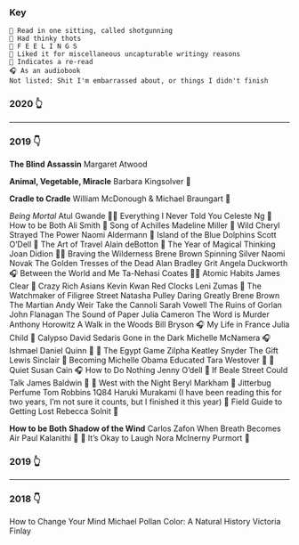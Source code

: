### Key
```
🍺 Read in one sitting, called shotgunning
🧠 Had thinky thots
🥺 F E E L I N G S
👑 Liked it for miscellaneous uncapturable writingy reasons
🔁 Indicates a re-read
🎧 As an audiobook
Not listed: Shit I'm embarrassed about, or things I didn't finish
```

### 2020 👆
---
### 2019 👇

**The Blind Assassin** Margaret Atwood

**Animal, Vegetable, Miracle** Barbara Kingsolver 🧠

**Cradle to Cradle** William McDonough & Michael Braungart 🧠


*Being Mortal* Atul Gwande 🧠🥺
Everything I Never Told You Celeste Ng 👑
How to be Both Ali Smith 👑
Song of Achilles Madeline Miller 🥺
Wild Cheryl Strayed
The Power Naomi Aldermann 🍺
Island of the Blue Dolphins Scott O’Dell 👑
The Art of Travel Alain deBotton 🧠
The Year of Magical Thinking Joan Didion 🥺👑
Braving the Wilderness Brene Brown
Spinning Silver Naomi Novak
The Golden Tresses of the Dead Alan Bradley
Grit Angela Duckworth 🎧
Between the World and Me Ta-Nehasi Coates 🧠👑
Atomic Habits James Clear 🧠
Crazy Rich Asians Kevin Kwan
Red Clocks Leni Zumas 🍺
The Watchmaker of Filigree Street Natasha Pulley
Daring Greatly Brene Brown
The Martian Andy Weir
Take the Cannoli Sarah Vowell
The Ruins of Gorlan John Flanagan
The Sound of Paper Julia Cameron
The Word is Murder Anthony Horowitz
A Walk in the Woods Bill Bryson 🎧
My Life in France Julia Child 👑
Calypso David Sedaris 
Gone in the Dark Michelle McNamera 🎧
Ishmael Daniel Quinn 🍺 🧠
The Egypt Game Zilpha Keatley Snyder
The Gift Lewis Sinclair 🧠
Becoming Michelle Obama
Educated Tara Westover 🍺 👑
Quiet Susan Cain 🎧
How to Do Nothing Jenny O’dell 🧠
If Beale Street Could Talk James Baldwin 🍺 🥺
West with the Night Beryl Markham 👑
Jitterbug Perfume Tom Robbins
1Q84 Haruki Murakami (I have been reading this for two years, I’m not sure it counts, but I finished it this year) 👑
Field Guide to Getting Lost Rebecca Solnit 🧠


**How to be Both**
**Shadow of the Wind** Carlos Zafon
When Breath Becomes Air Paul Kalanithi 🥺 👑
It’s Okay to Laugh Nora McInerny Purmort 🥺
### 2019 👆
---
### 2018 👇
How to Change Your Mind Michael Pollan
Color: A Natural History Victoria Finlay
